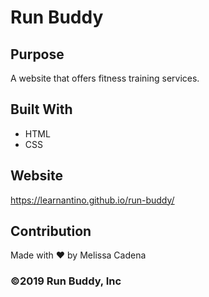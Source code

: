 # Run Buddy

## Purpose 
A website that offers fitness training services. 

## Built With
* HTML
* CSS

## Website
https://learnantino.github.io/run-buddy/

## Contribution
Made with ❤️ by Melissa Cadena

### ©️2019 Run Buddy, Inc 
